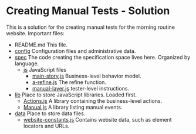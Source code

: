 # Creating Manual Tests - Solution
 
This is a solution for the creating manual tests for the morning routine website. Important files:

* README.md This file.
* [config](config) Configuration files and administrative data.
* [spec](spec) The code creating the specification space lives here. Organized by language.
    * [js](spec/js) JavaScript files
      * [main-story.js](spec/js/main-story.js) Business-level behavior model.
      * [a-refine.js](spec/js/a-refine.js) The refine function.
      * [manual-layer.js](spec/js/main-story.js) tester-level instructions.
* [lib](lib) Place to store JavaScript libraries. Loaded first.
  * [Actions.js](lib/Actions.js) A library containing the business-level actions.
  * [Manual.js](lib/Actions.js) A library listing manual events.
* [data](data) Place to store data files.  
  * [website-constants.js](data/website-constants.js) Contains website data, such as element locators and URLs.